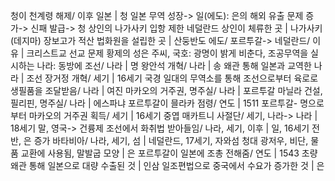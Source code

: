 청이 천계령 해제/ 이후 일본		| 청 일본 무역 성장-> 일(에도): 은의 해외 유출 문제 증가-> 신패 발급-> 청 상인의 나가사키 입항 제한
네덜란드 상인이 체류한 곳		| 나가사키(데지마)
장보고가 적산 법화원을 설립한 곳		| 산둥반도
에도/ 포르투갈-> 네덜란드/ 이유		| 크리스트교 선교 문제
황제의 성은 주씨, 국호: 광명이 밝게 비춘다, 조공무역을 실시하는 나라: 동방에 조선/ 나라		| 명
왕안석 개혁/ 나라		| 송
왜관 통해 일본과 교역한 나라		| 조선
장거정 개혁/ 세기		| 16세기
국경 일대의 무역소를 통해 조선으로부터 육로로 생필품을 조달받음/ 나라		| 여진
마카오의 거주권, 명주실/ 나라		| 포르투갈
마닐라 건설, 필리핀, 명주실/ 나라		| 에스파냐
포르투갈이 믈라카 점령/ 연도		| 1511
포르투갈- 명으로부터 마카오의 거주권 획득/ 세기		| 16세기 중엽
매카트니 사절단/ 세기, 나라-> 나라		| 18세기 말, 영국-> 건륭제
조선에서 화취법 받아들임/ 나라, 세기, 이후		| 일, 16세기 전반, 은 증가
바타비아/ 나라, 세기, 섬		| 네덜란드, 17세기, 자와섬
청대 광저우, 비단, 물품 교환에 사용됨, 말발굽 모양		| 은
포르투갈이 일본에 조총 전해줌/ 연도		| 1543
초량 왜관 통해 일본으로 대량 수출된 것		| 인삼
일조편법으로 중국에서 수요가 증가한 것		| 은
